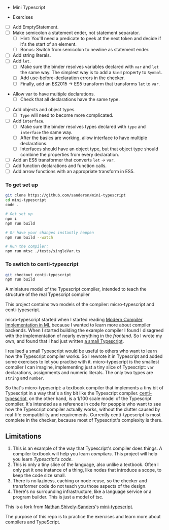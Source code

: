 - Mini Typescript

- Exercises

- [ ] Add EmptyStatement.
- [ ] Make semicolon a statement ender, not statement separator.
  - [ ] Hint: You'll need a predicate to peek at the next token and decide if it's the start of an element.
  - [ ] Bonus: Switch from semicolon to newline as statement ender.
- [ ] Add string literals.
- [ ] Add `let`.
  - [ ] Make sure the binder resolves variables declared with `var` and `let` the same way. The simplest way is to add a `kind` property to `Symbol`.
  - [ ] Add use-before-declaration errors in the checker.
  - [ ] Finally, add an ES2015 -> ES5 transform that transforms `let` to `var`.
- Allow var to have multiple declarations.
  - [ ] Check that all declarations have the same type.
- [ ] Add objects and object types.
  - [ ] `Type` will need to become more complicated.
- [ ] Add `interface`.
  - [ ] Make sure the binder resolves types declared with `type` and `interface` the same way.
  - [ ] After the basics are working, allow interface to have multiple declarations.
  - [ ] Interfaces should have an object type, but that object type should combine the properties from every declaration.
- [ ] Add an ES5 transformer that converts `let` -> `var`.
- [ ] Add function declarations and function calls.
- [ ] Add arrow functions with an appropriate transform in ES5.

### To get set up

```sh
git clone https://github.com/sandersn/mini-typescript
cd mini-typescript
code .

# Get set up
npm i
npm run build

# Or have your changes instantly happen
npm run build --watch

# Run the compiler:
npm run mtsc ./tests/singleVar.ts
```

### To switch to centi-typescript

```sh
git checkout centi-typescript
npm run build
```

A miniature model of the Typescript compiler, intended to teach the structure of the real Typescript compiler

This project contains two models of the compiler: micro-typescript and centi-typescript.

micro-typescript started when I started reading [Modern Compiler Implementation in ML](https://www.cs.princeton.edu/~appel/modern/ml/) because I wanted to learn more about compiler backends. When I started building the example compiler I found I disagreed with the implementation of nearly everything in the _frontend_. So I wrote my own, and found that I had just written [a small Typescript](https://github.com/sandersn/minits).

I realised a small Typescript would be useful to others who want to learn how the Typescript compiler works. So I rewrote it in Typescript and added some exercises to let you practise with it. micro-typescript is the smallest compiler I can imagine, implementing just a tiny slice of Typescript: `var` declarations, assignments and numeric literals. The only two types are `string` and `number`.

So that's micro-typescript: a textbook compiler that implements a tiny bit of Typescript in a way that's a tiny bit like the Typescript compiler. [centi-typescript](https://github.com/sandersn/mini-typescript/tree/centi-typescript), on the other hand, is a 1/100 scale model of the Typescript compiler. It's intended as a reference in code for peopple who want to see how the Typescript compiler actually works, without the clutter caused by real-life compatibility and requirements. Currently centi-typescript is most complete in the checker, because most of Typescript's complexity is there.

## Limitations

1. This is an example of the way that Typescript's compiler does things. A compiler textbook will help you learn _compilers_. This project will help you learn _Typescript's code_.
2. This is only a tiny slice of the language, also unlike a textbook. Often I only put it one instance of a thing, like nodes that introduce a scope, to keep the code size small.
3. There is no laziness, caching or node reuse, so the checker and transformer code do not teach you those aspects of the design.
4. There's no surrounding infrastructure, like a language service or a program builder. This is just a model of tsc.

This is a fork from [Nathan Shively-Sanders](https://github.com/sandersn)'s [mini-typescript](https://github.com/sandersn/mini-typescript).

The purpose of this repo is to practice the exercises and learn more about compilers and TypeScript.

